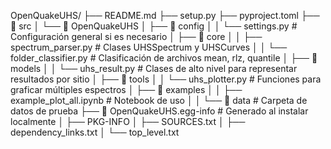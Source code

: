OpenQuakeUHS/
├── README.md
├── setup.py
├── pyproject.toml
├── 📁 src
│   └── 📁 OpenQuakeUHS
│       ├── 📁 config
│       │   └── settings.py                  # Configuración general si es necesario
│       ├── 📁 core
│       │   ├── spectrum_parser.py          # Clases UHSSpectrum y UHSCurves
│       │   └── folder_classifier.py        # Clasificación de archivos mean, rlz, quantile
│       ├── 📁 models
│       │   └── uhs_result.py               # Clases de alto nivel para representar resultados por sitio
│       ├── 📁 tools
│       │   └── uhs_plotter.py              # Funciones para graficar múltiples espectros
│       ├── 📁 examples
│       │   ├── example_plot_all.ipynb      # Notebook de uso
│       │   └── 📁 data                      # Carpeta de datos de prueba
├── 📁 OpenQuakeUHS.egg-info                # Generado al instalar localmente
│   ├── PKG-INFO
│   ├── SOURCES.txt
│   ├── dependency_links.txt
│   └── top_level.txt
